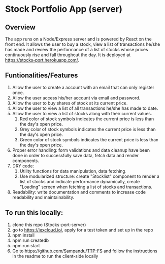 # Stock Portfolio App (server)

## Overview

The app runs on a Node/Express server and is powered by React on the front end. It allows the user to buy a stock, view a list of transactions he/she has made and review the performance of a list of stocks whose prices continuously rise and fall throughout the day. It is deployed at https://stocks-port.herokuapp.com/.

## Funtionalities/Features

1. Allow the user to create a account with an email that can only register once.
2. Allow the user access his/her account via email and password.
3. Allow the user to buy shares of stock at its current price.
4. Allow the user to view a list of all transactions he/she has made to date.
5. Allow the user to view a list of stocks along with their current values.
   1. Red color of stock symbols indicates the current price is less than the day's open price.
   2. Grey color of stock symbols indicates the current price is less than the day's open price.
   3. Green color of stock symbols indicates the current price is less than the day's open price.
6. Proper error handling: form validations and data cleanup have been done in order to successfully save data, fetch data and render components.
7. DRY code:
   1. Utility functions for data manipulation, data fetching.
   2. Use modularized structure: create "Stocklist" component to render a list of stocks and indicate performance dynamically, create "Loading" screen when fetching a list of stocks and transactions.
8. Readability: write documentation and comments to increase code readability and maintainability.

## To run this locally:

1. clone this repo (Stocks-port-server)
2. go to https://iexcloud.io/, apply for a test token and set up in the repo
3. npm install
4. npm run createdb
5. npm run start
6. Go to https://github.com/Sampandu/TTP-FS and follow the instructions in the readme to run the client-side locally

